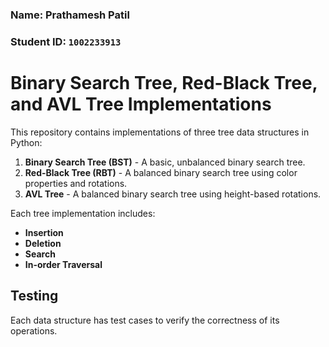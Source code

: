 ### Name: Prathamesh Patil  
### Student ID: `1002233913`

# Binary Search Tree, Red-Black Tree, and AVL Tree Implementations

This repository contains implementations of three tree data structures in Python:
1. **Binary Search Tree (BST)** - A basic, unbalanced binary search tree.
2. **Red-Black Tree (RBT)** - A balanced binary search tree using color properties and rotations.
3. **AVL Tree** - A balanced binary search tree using height-based rotations.

Each tree implementation includes:
- **Insertion**
- **Deletion**
- **Search**
- **In-order Traversal**

## Testing
Each data structure has test cases to verify the correctness of its operations.